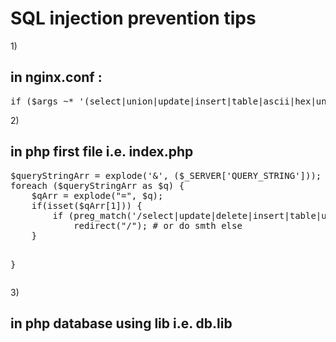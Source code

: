 
<h1>SQL injection prevention tips</h1>
1) <h2>in nginx.conf :</h2>
<pre>
if ($args ~* '(select|union|update|insert|table|ascii|hex|unhex|drop)' ) { return 403; }
</pre>
2) <h2>in php first file i.e. index.php</h2>
<pre>
$queryStringArr = explode('&', ($_SERVER['QUERY_STRING']));
foreach ($queryStringArr as $q) {
    $qArr = explode("=", $q);
    if(isset($qArr[1])) {
        if (preg_match('/select|update|delete|insert|table|union|join|hex|unhex|drop/i',$qArr[1]))
            redirect("/"); # or do smth else
    }

}
</pre>
3) <h2>in php database using lib i.e. db.lib</h2> 
